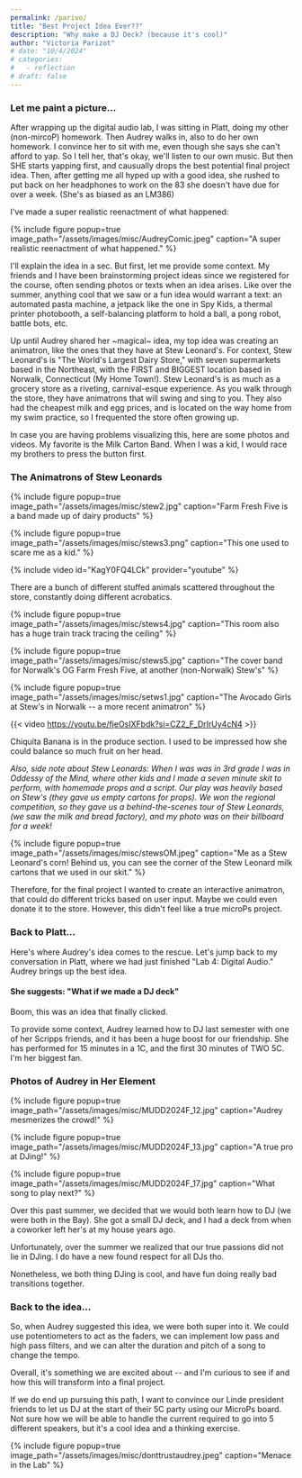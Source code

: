 ```yaml
---
permalink: /parivo/
title: "Best Project Idea Ever??"
description: "Why make a DJ Deck? (because it's cool)"
author: "Victoria Parizot"
# date: "10/4/2024"
# categories:
#   - reflection
# draft: false
---
```


### Let me paint a picture... 
After wrapping up the digital audio lab, I was sitting in Platt, doing my other (non-mircoP) homework. Then Audrey walks in, also to do her own homework. I convince her to sit with me, even though she says she can't afford to yap. So I tell her, that's okay, we'll listen to our own music. But then SHE starts yapping first, and causually drops the best potential final project idea. Then, after getting me all hyped up with a good idea, she rushed to put back on her headphones to work on the 83 she doesn't have due for over a week. (She's as biased as an LM386)

I've made a super realistic reenactment of what happened:

{% include figure popup=true image_path="/assets/images/misc/AudreyComic.jpeg" caption="A super realistic reenactment of what happened." %}

<!-- ![A super realistic reenactment of what happened.](images/AudreyComic.jpeg)  -->

I'll explain the idea in a sec. But first, let me provide some context. My friends and I have been brainstorming project ideas since we registered for the course, often sending photos or texts when an idea arises. Like over the summer, anything cool that we saw or a fun idea would warrant a text: an automated pasta machine, a jetpack like the one in Spy Kids, a thermal printer photobooth, a self-balancing platform to hold a ball, a pong robot, battle bots, etc. 

Up until Audrey shared her ~magical~ idea, my top idea was creating an animatron, like the ones that they have at Stew Leonard's. For context, Stew Leonard's is "The World's Largest Dairy Store," with seven supermarkets based in the Northeast, with the FIRST and BIGGEST location based in Norwalk, Connecticut (My Home Town!). Stew Leonard's is as much as a grocery store as a riveting, carnival-esque experience. As you walk through the store, they have animatrons that will swing and sing to you. They also had the cheapest milk and egg prices, and is located on the way home from my swim practice, so I frequented the store often growing up. 

In case you are having problems visualizing this, here are some photos and videos. My favorite is the Milk Carton Band. When I was a kid, I would race my brothers to press the button first.

### The Animatrons of Stew Leonards
{% include figure popup=true image_path="/assets/images/misc/stew2.jpg" caption="Farm Fresh Five is a band made up of dairy products" %}
<!-- ![Farm Fresh Five is a band made up of dairy products](images/stew2.jpg) -->

{% include figure popup=true image_path="/assets/images/misc/stews3.png" caption="This one used to scare me as a kid." %}
<!-- ![This one used to scare me as a kid.](images/stews3.png)  -->

<!-- {{< video https://youtu.be/KagY0FQ4LCk?si=R3R07It6CvG_W48- >}} -->
{% include video id="KagY0FQ4LCk" provider="youtube" %}

<figcaption>There are a bunch of different stuffed animals scattered throughout the store, constantly doing different acrobatics. </figcaption>

{% include figure popup=true image_path="/assets/images/misc/stews4.jpg" caption="This room also has a huge train track tracing the ceiling" %}
<!-- ![This room also has a huge train track tracing the ceiling](images/stews4.jpg)  -->

{% include figure popup=true image_path="/assets/images/misc/stews5.jpg" caption="The cover band for Norwalk's OG Farm Fresh Five, at another (non-Norwalk) Stew's" %}
<!-- ![The cover band for Norwalk's OG Farm Fresh Five, at another (non-Norwalk) Stew's](images/stews5.jpg)  -->

{% include figure popup=true image_path="/assets/images/misc/setws1.jpg" caption="The Avocado Girls at Stew's in Norwalk -- a more recent animatron" %}
<!-- ![The Avocado Girls at Stew's in Norwalk -- a more recent animatron](images/setws1.jpg)  -->

{{< video https://youtu.be/fjeOsIXFbdk?si=CZ2_F_DrIrUy4cN4 >}}

<figcaption>Chiquita Banana is in the produce section. I used to be impressed how she could balance so much fruit on her head. </figcaption>


<em> Also, side note about Stew Leonards: When I was was in 3rd grade I was in Oddessy of the Mind, where other kids and I made a seven minute skit to perform, with homemade props and a script. Our play was heavily based on Stew's (they gave us empty cartons for props). We won the regional competition, so they gave us a behind-the-scenes tour of Stew Leonards, (we saw the milk and bread factory), and my photo was on their billboard for a week! </em>

{% include figure popup=true image_path="/assets/images/misc/stewsOM.jpeg" caption="Me as a Stew Leonard's corn! Behind us, you can see the corner of the Stew Leonard milk cartons that we used in our skit." %}

<!-- ![Me as a Stew Leonard's corn! Behind us, you can see the corner of the Stew Leonard milk cartons that we used in our skit.](images/stewsOM.jpeg)  -->

Therefore, for the final project I wanted to create an interactive animatron, that could do different tricks based on user input. Maybe we could even donate it to the store. However, this didn't feel like a true microPs project. 

### Back to Platt...

Here's where Audrey's idea comes to the rescue. Let's jump back to my conversation in Platt, where we had just finished "Lab 4: Digital Audio." Audrey brings up the best idea. 

#### She suggests: "What if we made a DJ deck"


Boom, this was an idea that finally clicked. 

To provide some context, Audrey learned how to DJ last semester with one of her Scripps friends, and it has been a huge boost for our friendship. She has performed for 15 minutes in a 1C, and the first 30 minutes of TWO 5C. I'm her biggest fan. 

### Photos of Audrey in Her Element
{% include figure popup=true image_path="/assets/images/misc/MUDD2024F_12.jpg" caption="Audrey mesmerizes the crowd!" %}
<!-- ![Audrey mesmerizes the crowd!](images/MUDD2024F_12.jpg)  -->

{% include figure popup=true image_path="/assets/images/misc/MUDD2024F_13.jpg" caption="A true pro at DJing!" %}
<!-- ![A true pro at DJing!](images/MUDD2024F_13.jpg)  -->

{% include figure popup=true image_path="/assets/images/misc/MUDD2024F_17.jpg" caption="What song to play next?" %}
<!-- ![What song to play next?](images/MUDD2024F_17.jpg)  -->

Over this past summer, we decided that we would both learn how to DJ (we were both in the Bay). She got a small DJ deck, and I had a deck from when a coworker left her's at my house years ago. 

Unfortunately, over the summer we realized that our true passions did not lie in DJing. I do have a new found respect for all DJs tho.

Nonetheless, we both thing DJing is cool, and have fun doing really bad transitions together.

### Back to the idea...

So, when Audrey suggested this idea, we were both super into it. We could use potentiometers to act as the faders, we can implement low pass and high pass filters, and we can alter the duration and pitch of a song to change the tempo.

Overall, it's something we are excited about -- and I'm curious to see if and how this will transform into a final project. 

If we do end up pursuing this path, I want to convince our Linde president friends to let us DJ at the start of their 5C party using our MicroPs board. Not sure how we will be able to handle the current required to go into 5 different speakers, but it's a cool idea and a thinking exercise.

{% include figure popup=true image_path="/assets/images/misc/donttrustaudrey.jpeg" caption="Menace in the Lab" %}

<!-- ![Menace in the Lab](images/donttrustaudrey.jpeg)  -->